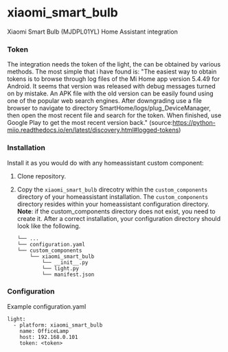 # xiaomi_smart_bulb
Xiaomi Smart Bulb (MJDPL01YL) Home Assistant integration

### Token
The integration needs the token of the light, the can be obtained by various methods. The most simple that i have found is:
"The easiest way to obtain tokens is to browse through log files of the Mi Home app version 5.4.49 for Android. It seems that version was released with debug messages turned on by mistake. An APK file with the old version can be easily found using one of the popular web search engines. After downgrading use a file browser to navigate to directory SmartHome/logs/plug_DeviceManager, then open the most recent file and search for the token. When finished, use Google Play to get the most recent version back."
(source:https://python-miio.readthedocs.io/en/latest/discovery.html#logged-tokens)

### Installation

Install it as you would do with any homeassistant custom component:

1. Clone repository.
2. Copy the `xiaomi_smart_bulb` direcotry within the `custom_components` directory of your homeassistant installation. 
The `custom_components` directory resides within your homeassistant configuration directory.
**Note**: if the custom_components directory does not exist, you need to create it.
After a correct installation, your configuration directory should look like the following.

    ```
    └── ...
    └── configuration.yaml
    └── custom_components
        └── xiaomi_smart_bulb
            └── __init__.py
            └── light.py
            └── manifest.json
     ```

### Configuration

Example configuration.yaml
```
light:
  - platform: xiaomi_smart_bulb
    name: OfficeLamp
    host: 192.168.0.101
    token: <token>
```
